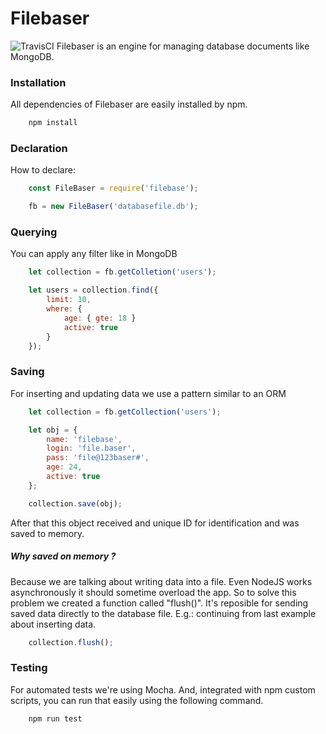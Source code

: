 # Filebaser
![TravisCI](https://api.travis-ci.org/vinyguedess/filebaser.svg?branch=master)
Filebaser is an engine for managing database documents like MongoDB.

### Installation
All dependencies of Filebaser are easily installed by npm.
```bash
    npm install
```

### Declaration
How to declare:
```javascript
    const FileBaser = require('filebase');

    fb = new FileBaser('databasefile.db');
```

### Querying
You can apply any filter like in MongoDB
```javascript
    let collection = fb.getColletion('users');

    let users = collection.find({
        limit: 10,
        where: {
            age: { gte: 18 }
            active: true
        }
    });
```

### Saving
For inserting and updating data we use a pattern similar to an ORM
```javascript
    let collection = fb.getCollection('users');

    let obj = {
        name: 'filebase',
        login: 'file.baser',
        pass: 'file@123baser#',
        age: 24,
        active: true
    };

    collection.save(obj);
```
After that this object received and unique ID for identification and was saved to memory.

##### Why saved on memory ?
Because we are talking about writing data into a file. Even NodeJS works asynchronously
it should sometime overload the app.
So to solve this problem we created a function called "flush()". It's reposible for
sending saved data directly to the database file.
E.g.: continuing from last example about inserting data.
```javascript
    collection.flush();
```

### Testing
For automated tests we're using Mocha. And, integrated with npm custom scripts, you can run that easily using
the following command.
```bash
    npm run test
```
